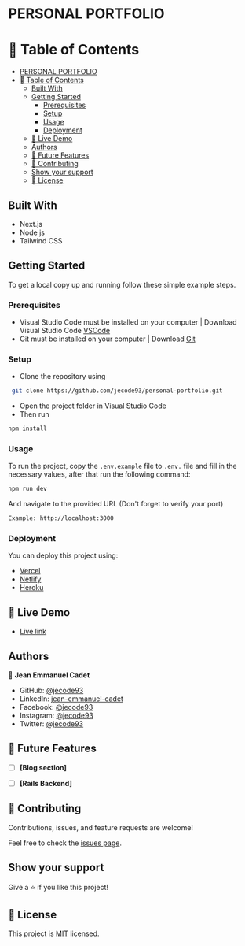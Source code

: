 # PERSONAL PORTFOLIO


# 📗 Table of Contents

- [PERSONAL PORTFOLIO](#personal-portfolio)
- [📗 Table of Contents](#-table-of-contents)
  - [Built With](#built-with)
  - [Getting Started](#getting-started)
    - [Prerequisites](#prerequisites)
    - [Setup](#setup)
    - [Usage](#usage)
    - [Deployment](#deployment)
  - [🚀 Live Demo ](#-live-demo-)
  - [Authors](#authors)
  - [🔭 Future Features ](#-future-features-)
  - [🤝 Contributing](#-contributing)
  - [Show your support](#show-your-support)
  - [📝 License](#-license)





## Built With

- Next.js
- Node js
- Tailwind CSS

<!-- ## Key Features <a name="key-features"></a>

> Some useful features

- **[Using Flexbox for the layout]**
- **[Pure html]**
- **[Pure css]** -->


<!-- LIVE DEMO -->

## Getting Started

To get a local copy up and running follow these simple example steps.

### Prerequisites
- Visual Studio Code must be installed on your computer | Download Visual Studio Code [VSCode](https://code.visualstudio.com/)
- Git must be installed on your computer | Download [Git](https://git-scm.com/downloads)

### Setup
- Clone the repository using
```sh
 git clone https://github.com/jecode93/personal-portfolio.git
```
- Open the project folder in Visual Studio Code
- Then run
```sh
npm install
```

### Usage

To run the project, copy the `.env.example` file to `.env.` file and fill in the necessary values, after that run the following command:

```sh
npm run dev
```
And navigate to the provided URL (Don't forget to verify your port)
```sh
Example: http://localhost:3000
```

### Deployment

You can deploy this project using:

- [Vercel](https://vercel.com/)
- [Netlify](https://www.netlify.com/)
- [Heroku](https://www.heroku.com/)

<!-- LIVE DEMO -->

## 🚀 Live Demo <a name="live-demo"></a>

- [Live link](https://jeanemmanuelcadet.com)

## Authors

👤 **Jean Emmanuel Cadet**
- GitHub: [@jecode93](https://github.com/jecode93)
- LinkedIn: [jean-emmanuel-cadet](https://www.linkedin.com/in/jean-emmanuel-cadet/)
- Facebook: [@jecode93](https://www.facebook.com/jecode93)
- Instagram: [@jecode93](https://instagram.com/jecode93)
- Twitter: [@jecode93](https://twitter.com/jecode93)

<!-- FUTURE FEATURES -->

## 🔭 Future Features <a name="future-features"></a>

- [ ] **[Blog section]**
- [ ] **[Rails Backend]**


## 🤝 Contributing

Contributions, issues, and feature requests are welcome!

Feel free to check the [issues page](../../issues/).

## Show your support

Give a ⭐️ if you like this project!

<!---
## Acknowledgments

- Hat tip to anyone whose code was used
- Inspiration
- etc
-->

## 📝 License

This project is [MIT](./LICENSE) licensed.
